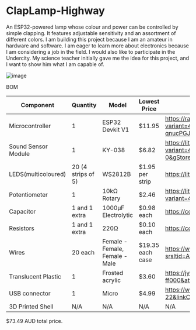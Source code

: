 # ClapLamp-Highway
An ESP32-powered lamp whose colour and power can be controlled by simple clapping. It features adjustable sensitivity and an assortment of different colors.
I am building this project because I am an amateur in hardware and software. I am eager to learn more about electronics because I am considering a job in the field. I would also like to participate in the Undercity. My science teacher initially gave me the idea for this project, and I want to show him what I am capable of.

![image](https://github.com/user-attachments/assets/8f8e6013-56bd-447a-bf0b-2a11a7bcd129)





BOM


|Component|Quantity|Model|Lowest Price|Link|
|---|---|---|---|---|
Microcontroller | 1 | ESP32 Devkit V1 | $11.95 | https://rapidroboticsaustralia.com/products/esp32-main-board-with-wi-fi-and-bluetooth?variant=41093085233263&country=AU&currency=AUD&utm_medium=product_sync&utm_source=google&utm_content=sag_organic&utm_campaign=sag_organic&srsltid=AfmBOoqUC1d8xQ_VhGVWuL-JFv2fmYWiT4KmZ06z7KKt6i-qnucPGJulVoM |
Sound Sensor Module | 1 | KY-038 | $6.82 | https://littlebirdelectronics.com.au/products/microphone-sound-sensor-module-for-arduino?variant=47369160196385&country=AU&currency=AUD&utm_medium=product_sync&utm_source=google&utm_content=sag_organic&utm_campaign=sag_organic&srsltid=AfmBOooBktvYq5v9L_nzWpf_Teul8eSLpPBXIbl54rdab8Hyyo-aOCzp3-0&gStoreCode=2 |
LEDS(multicoloured) | 20 (4 strips of 5) | WS2812B | $1.95 per strip | https://littlebirdelectronics.com.au/products/little-bird-lorikeet-ws2812b-rainbow-board |
Potentiometer | 1 | 10kΩ Rotary | $2.46 | https://littlebirdelectronics.com.au/products/rotary-potentiometer-10k-ohm-linear?variant=47366301483297&country=AU&currency=AUD&utm_medium=product_sync&utm_source=google&utm_content=sag_organic&utm_campaign=sag_organic&srsltid=AfmBOorNK9dj46eOGJJJY7wXsIrQ6RpaY8_hHtiy2NewSg2PxSVriIt4CfE |
Capacitor | 1 and 1 extra | 1000µF Electrolytic | $0.98 each | https://core-electronics.com.au/electrolytic-decoupling-capacitors-1000uf-25v.html |
Resistors | 1 and 1 extra | 220Ω | $0.10 each | https://core-electronics.com.au/resistor-220-ohm-1-4th-watt-pth.html |
Wires | 20 each | Female - Female, Female - Male | $19.35 each case|https://www.digikey.com.au/en/products/detail/digikey-standard/DKS-20FF-20/17038802 ,  https://www.digikey.com.au/en/products/detail/digikey-standard/DKS-20MF-20/17038783?srsltid=AfmBOorXex_qdSSuPKcO7VSY4joykpmK6yiIjKVwbXGMsnwoU1X-GouSEP4 |
Translucent Plastic | 1 | Frosted acrylic | $3.60 | https://jycaplastics.com.au/product/frosted-acrylic/?attribute_pa_colour=frosted-ff000&attribute_pa_thickness=2mm&attribute_pa_size=a4&utm_source=Google+Shopping&utm_campaign=Google+Shopping+Feed&utm_medium=cpc&utm_term=13425 |
USB connector | 1 | Micro | $4.99 | https://www.amazon.com.au/Astrotek-Charger-Android-Tablet-Devices/dp/B07CM8HCKZ/ref=asc_df_B07CM8HCKZ?mcid=931931a809393577831c8686696a2d3c&tag=googleshopdsk-22&linkCode=df0&hvadid=712244421522&hvpos=&hvnetw=g&hvrand=922842809316244658&hvpone=&hvptwo=&hvqmt=&hvdev=c&hvdvcmdl=&hvlocint=&hvlocphy=9071742&hvtargid=pla-1656797000339&psc=1&gad_source=1 |
3D Printed Shell | N/A | N/A | N/A | N/A |

$73.49 AUD total price.

